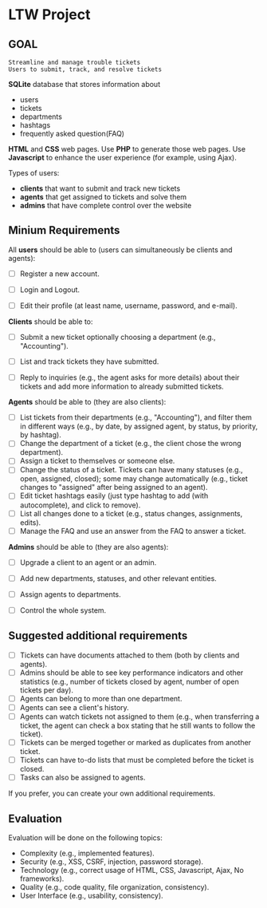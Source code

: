# LTW Project

## GOAL
    Streamline and manage trouble tickets
    Users to submit, track, and resolve tickets

**SQLite** database that stores information about 
- users
- tickets
- departments
- hashtags
- frequently asked question(FAQ)

**HTML** and **CSS** web pages.
Use **PHP** to generate those web pages.
Use **Javascript** to enhance the user experience (for example, using Ajax).

Types of users:
- **clients** that want to submit and track new tickets
- **agents** that get assigned to tickets and solve them
- **admins** that have complete control over the website


## Minium Requirements

All **users** should be able to (users can simultaneously be clients and agents):
- [ ] Register a new account.
- [ ] Login and Logout.
- [ ] Edit their profile (at least name, username, password, and e-mail).


**Clients** should be able to:
- [ ] Submit a new ticket optionally choosing a department (e.g., "Accounting").
- [ ] List and track tickets they have submitted.
- [ ] Reply to inquiries (e.g., the agent asks for more details) about their tickets and add more information to already submitted tickets.


**Agents** should be able to (they are also clients):
- [ ] List tickets from their departments (e.g., "Accounting"), and filter them in different ways (e.g., by date, by assigned agent, by status, by priority, by hashtag).
- [ ] Change the department of a ticket (e.g., the client chose the wrong department).
- [ ] Assign a ticket to themselves or someone else.
- [ ] Change the status of a ticket. Tickets can have many statuses (e.g., open, assigned, closed); some may change automatically (e.g., ticket changes to "assigned" after being assigned to an agent).
- [ ] Edit ticket hashtags easily (just type hashtag to add (with autocomplete), and click to remove).
- [ ] List all changes done to a ticket (e.g., status changes, assignments, edits).
- [ ] Manage the FAQ and use an answer from the FAQ to answer a ticket.

**Admins** should be able to (they are also agents):
- [ ] Upgrade a client to an agent or an admin.
- [ ] Add new departments, statuses, and other relevant entities.
- [ ] Assign agents to departments.
- [ ] Control the whole system.


## Suggested additional requirements

- [ ] Tickets can have documents attached to them (both by clients and agents).
- [ ] Admins should be able to see key performance indicators and other statistics (e.g., number of tickets closed by agent, number of open tickets per day).
- [ ] Agents can belong to more than one department.
- [ ] Agents can see a client's history.
- [ ] Agents can watch tickets not assigned to them (e.g., when transferring a ticket, the agent can check a box stating that he still wants to follow the ticket).
- [ ] Tickets can be merged together or marked as duplicates from another ticket.
- [ ] Tickets can have to-do lists that must be completed before the ticket is closed.
- [ ] Tasks can also be assigned to agents.

If you prefer, you can create your own additional requirements.

## Evaluation

Evaluation will be done on the following topics:

- Complexity (e.g., implemented features).
- Security (e.g., XSS, CSRF, injection, password storage).
- Technology (e.g., correct usage of HTML, CSS, Javascript, Ajax, No frameworks).
- Quality (e.g., code quality, file organization, consistency).
- User Interface (e.g., usability, consistency).
